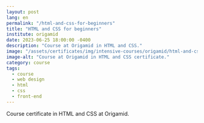 ```yaml
---
layout: post
lang: en
permalink: "/html-and-css-for-beginners"
title: "HTML and CSS for beginners"
institute: origamid
date: 2023-06-25 18:00:00 -0400
description: "Course at Origamid in HTML and CSS."
image: "/assets/certificates/img/intensive-courses/origamid/html-and-css-for-beginners/front-en.jpg"
image-alt: "Course at Origamid in HTML and CSS certificate."
category: course
tags:
  - course
  - web design
  - html
  - css
  - front-end
---
```


Course certificate in HTML and CSS at Origamid.
